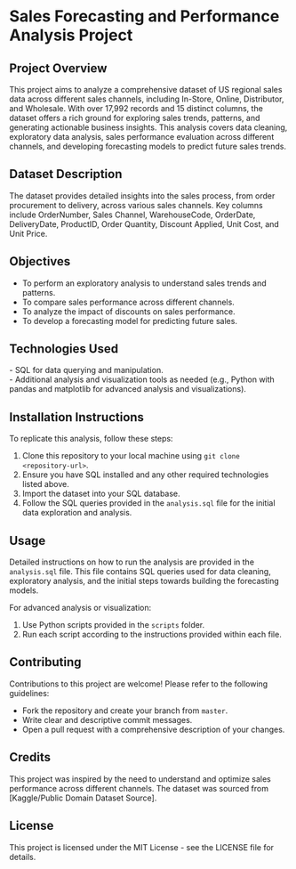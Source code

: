 <h1>Sales Forecasting and Performance Analysis Project</h1>

<h2>Project Overview</h2>
<p>This project aims to analyze a comprehensive dataset of US regional sales data across different sales channels, including In-Store, Online, Distributor, and Wholesale. With over 17,992 records and 15 distinct columns, the dataset offers a rich ground for exploring sales trends, patterns, and generating actionable business insights. This analysis covers data cleaning, exploratory data analysis, sales performance evaluation across different channels, and developing forecasting models to predict future sales trends.</p>

<h2>Dataset Description</h2>
<p>The dataset provides detailed insights into the sales process, from order procurement to delivery, across various sales channels. Key columns include OrderNumber, Sales Channel, WarehouseCode, OrderDate, DeliveryDate, ProductID, Order Quantity, Discount Applied, Unit Cost, and Unit Price.</p>

<h2>Objectives</h2>
<ul>
  <li>To perform an exploratory analysis to understand sales trends and patterns.</li>
  <li>To compare sales performance across different channels.</li>
  <li>To analyze the impact of discounts on sales performance.</li>
  <li>To develop a forecasting model for predicting future sales.</li>
</ul>

<h2>Technologies Used</h2>
<p>- SQL for data querying and manipulation.<br>
- Additional analysis and visualization tools as needed (e.g., Python with pandas and matplotlib for advanced analysis and visualizations).</p>

<h2>Installation Instructions</h2>
<p>To replicate this analysis, follow these steps:</p>
<ol>
  <li>Clone this repository to your local machine using <code>git clone &lt;repository-url&gt;</code>.</li>
  <li>Ensure you have SQL installed and any other required technologies listed above.</li>
  <li>Import the dataset into your SQL database.</li>
  <li>Follow the SQL queries provided in the <code>analysis.sql</code> file for the initial data exploration and analysis.</li>
</ol>

<h2>Usage</h2>
<p>Detailed instructions on how to run the analysis are provided in the <code>analysis.sql</code> file. This file contains SQL queries used for data cleaning, exploratory analysis, and the initial steps towards building the forecasting models.</p>
<p>For advanced analysis or visualization:</p>
<ol>
  <li>Use Python scripts provided in the <code>scripts</code> folder.</li>
  <li>Run each script according to the instructions provided within each file.</li>
</ol>

<h2>Contributing</h2>
<p>Contributions to this project are welcome! Please refer to the following guidelines:</p>
<ul>
  <li>Fork the repository and create your branch from <code>master</code>.</li>
  <li>Write clear and descriptive commit messages.</li>
  <li>Open a pull request with a comprehensive description of your changes.</li>
</ul>

<h2>Credits</h2>
<p>This project was inspired by the need to understand and optimize sales performance across different channels. The dataset was sourced from [Kaggle/Public Domain Dataset Source].</p>

<h2>License</h2>
<p>This project is licensed under the MIT License - see the LICENSE file for details.</p>
